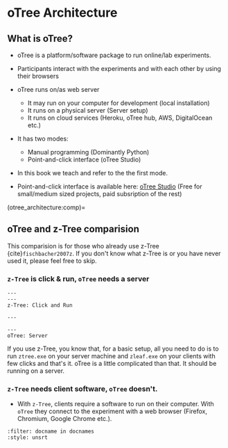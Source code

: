 oTree Architecture
============================

## What is oTree?

* oTree is a platform/software package to run online/lab experiments.

* Participants interact with the experiments and with each other by using their browsers

* oTree runs on/as web server 
    * It may run on your computer for development (local installation)
    * It runs on a physical server (Server setup)
    * It runs on cloud services (Heroku, oTree hub, AWS, DigitalOcean etc.)

* It has two modes:
   * Manual programming (Dominantly Python)
   * Point-and-click interface (oTree Studio)
   
* In this book we teach and refer to the the first mode.

* Point-and-click interface is available here: [oTree Studio](https://otree.readthedocs.io/en/latest/studio.html) (Free for small/medium sized projects, paid subsription of the rest) 


(otree_architecture:comp)=
## oTree and z-Tree comparision
This comparision is for those who already use z-Tree {cite}`fischbacher2007z`. If you don't know what z-Tree is or you have never used it, please feel free to skip.

### `z-Tree` is click & run, `oTree` needs a server

```{figure} ../figures/otree_architecture_comp_ztree_1.png
---
---
z-Tree: Click and Run
```
```{figure} ../figures/otree_architecture_comp_otree_1.png
---

---
oTree: Server
```

If you use z-Tree, you know that, for a basic setup, all you need to do is to run `ztree.exe` on your server machine and `zleaf.exe` on your clients with few clicks and that's it. oTree is a little complicated than that. It should be running on a server.
   
   
### `z-Tree` needs client software, `oTree` doesn't.
  * With `z-Tree`, clients require a software to run on their computer. With `oTree` they connect to the experiment with a web browser (Firefox, Chromium, Google Chrome etc.).





```{bibliography} ../refs.bib
:filter: docname in docnames
:style: unsrt
```
